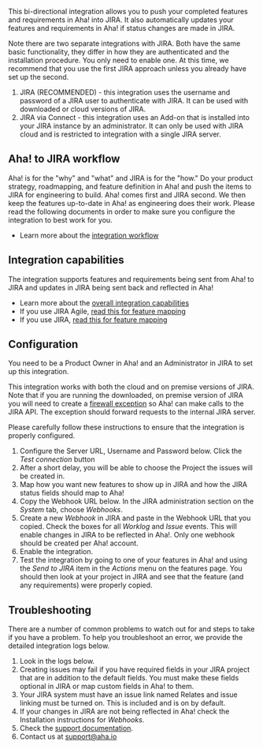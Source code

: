 This bi-directional integration allows you to push your completed features and requirements in Aha! into JIRA. It also automatically updates your features and requirements in Aha! if status changes are made in JIRA. 

Note there are two separate integrations with JIRA. Both have the same basic functionality, they differ in how they are authenticated and the installation procedure. You only need to enable one. At this time, we recommend that you use the first JIRA approach unless you already have set up the second.

1. JIRA (RECOMMENDED) - this integration uses the username and password of a JIRA user to authenticate with JIRA. It can be used with downloaded or cloud versions of JIRA.
2. JIRA via Connect - this integration uses an Add-on that is installed into your JIRA instance by an administrator. It can only be used with JIRA cloud and is restricted to integration with a single JIRA server.  


## Aha! to JIRA workflow

Aha! is for the "why" and "what" and JIRA is for the "how." Do your product strategy, roadmapping, and feature definition in Aha! and push the items to JIRA for engineering to build. Aha! comes first and JIRA second. We then keep the features up-to-date in Aha! as engineering does their work. Please read the following documents in order to make sure you configure the integration to best work for you. 

* Learn more about the [integration workflow](http://support.aha.io/entries/25419983)

## Integration capabilities

The integration supports features and requirements being sent from Aha! to JIRA and updates in JIRA being sent back and reflected in Aha!

* Learn more about the [overall integration capabilities](http://support.aha.io/entries/40846667)
* If you use JIRA Agile, [read this for feature mapping](http://support.aha.io/entries/40551483)
* If you use JIRA, [read this for feature mapping](http://support.aha.io/entries/40843667)

## Configuration

You need to be a Product Owner in Aha! and an Administrator in JIRA to set up this integration.

This integration works with both the cloud and on premise versions of JIRA. Note that if you are running the downloaded, on premise version of JIRA you will need to create a [firewall exception](http://support.aha.io/entries/40842777) so Aha! can make calls to the JIRA API. The exception should forward requests to the internal JIRA server.

Please carefully follow these instructions to ensure that the integration is properly configured.

1.	Configure the Server URL, Username and Password below. Click the _Test connection_ button
2.	After a short delay, you will be able to choose the Project the issues will be created in.
3. 	Map how you want new features to show up in JIRA and how the JIRA status fields should map to Aha! 
4.	Copy the Webhook URL below. In the JIRA administration section on the _System_ tab, choose _Webhooks_.
5.	Create a new _Webhook_ in JIRA and paste in the Webhook URL that you copied. Check the boxes for all _Worklog_ and _Issue_ events. This will enable changes in JIRA to be reflected in Aha!. Only one webhook should be created per Aha! account.
6.	Enable the integration.
7. 	Test the integration by going to one of your features in Aha! and using the _Send to JIRA_ item in the _Actions_ menu on the features page. You should then look at your project in JIRA and see that the feature (and any requirements) were properly copied. 


## Troubleshooting

There are a number of common problems to watch out for and steps to take if you have a problem. To help you troubleshoot an error, we provide the detailed integration logs below. 

1. Look in the logs below.
2. Creating issues may fail if you have required fields in your JIRA project that are in addition to the default fields. You must make these fields optional in JIRA or map custom fields in Aha! to them.
3. Your JIRA system must have an issue link named Relates and issue linking must be turned on. This is included and is on by default.
4. If your changes in JIRA are not being reflected in Aha! check the Installation instructions for _Webhooks_. 
5. Check the [support documentation](http://support.aha.io/forums/22978468).
6. Contact us at support@aha.io




